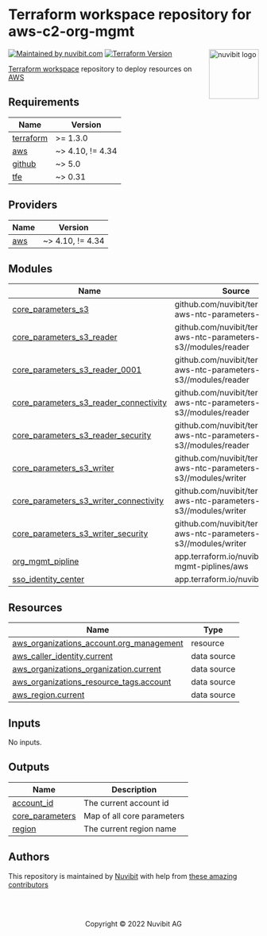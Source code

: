 # Terraform workspace repository for aws-c2-org-mgmt

<!-- LOGO -->
<a href="https://nuvibit.com">
    <img src="https://nuvibit.com/images/logo/logo-nuvibit-square.png" alt="nuvibit logo" title="nuvibit" align="right" width="100" />
</a>

<!-- SHIELDS -->
[![Maintained by nuvibit.com][nuvibit-shield]][nuvibit-url]
[![Terraform Version][terraform-version-shield]][terraform-version-url]

<!-- DESCRIPTION -->
[Terraform workspace][terraform-workspace-url] repository to deploy resources on [AWS][aws-url]

<!-- BEGIN_TF_DOCS -->
## Requirements

| Name | Version |
|------|---------|
| <a name="requirement_terraform"></a> [terraform](#requirement\_terraform) | >= 1.3.0 |
| <a name="requirement_aws"></a> [aws](#requirement\_aws) | ~> 4.10, != 4.34 |
| <a name="requirement_github"></a> [github](#requirement\_github) | ~> 5.0 |
| <a name="requirement_tfe"></a> [tfe](#requirement\_tfe) | ~> 0.31 |

## Providers

| Name | Version |
|------|---------|
| <a name="provider_aws"></a> [aws](#provider\_aws) | ~> 4.10, != 4.34 |

## Modules

| Name | Source | Version |
|------|--------|---------|
| <a name="module_core_parameters_s3"></a> [core\_parameters\_s3](#module\_core\_parameters\_s3) | github.com/nuvibit/terraform-aws-ntc-parameters-s3 | feat-init |
| <a name="module_core_parameters_s3_reader"></a> [core\_parameters\_s3\_reader](#module\_core\_parameters\_s3\_reader) | github.com/nuvibit/terraform-aws-ntc-parameters-s3//modules/reader | feat-init |
| <a name="module_core_parameters_s3_reader_0001"></a> [core\_parameters\_s3\_reader\_0001](#module\_core\_parameters\_s3\_reader\_0001) | github.com/nuvibit/terraform-aws-ntc-parameters-s3//modules/reader | feat-init |
| <a name="module_core_parameters_s3_reader_connectivity"></a> [core\_parameters\_s3\_reader\_connectivity](#module\_core\_parameters\_s3\_reader\_connectivity) | github.com/nuvibit/terraform-aws-ntc-parameters-s3//modules/reader | feat-init |
| <a name="module_core_parameters_s3_reader_security"></a> [core\_parameters\_s3\_reader\_security](#module\_core\_parameters\_s3\_reader\_security) | github.com/nuvibit/terraform-aws-ntc-parameters-s3//modules/reader | feat-init |
| <a name="module_core_parameters_s3_writer"></a> [core\_parameters\_s3\_writer](#module\_core\_parameters\_s3\_writer) | github.com/nuvibit/terraform-aws-ntc-parameters-s3//modules/writer | feat-init |
| <a name="module_core_parameters_s3_writer_connectivity"></a> [core\_parameters\_s3\_writer\_connectivity](#module\_core\_parameters\_s3\_writer\_connectivity) | github.com/nuvibit/terraform-aws-ntc-parameters-s3//modules/writer | feat-init |
| <a name="module_core_parameters_s3_writer_security"></a> [core\_parameters\_s3\_writer\_security](#module\_core\_parameters\_s3\_writer\_security) | github.com/nuvibit/terraform-aws-ntc-parameters-s3//modules/writer | feat-init |
| <a name="module_org_mgmt_pipline"></a> [org\_mgmt\_pipline](#module\_org\_mgmt\_pipline) | app.terraform.io/nuvibit/org-mgmt-piplines/aws | 1.2.2 |
| <a name="module_sso_identity_center"></a> [sso\_identity\_center](#module\_sso\_identity\_center) | app.terraform.io/nuvibit/sso/aws | 1.0.0 |

## Resources

| Name | Type |
|------|------|
| [aws_organizations_account.org_management](https://registry.terraform.io/providers/hashicorp/aws/latest/docs/resources/organizations_account) | resource |
| [aws_caller_identity.current](https://registry.terraform.io/providers/hashicorp/aws/latest/docs/data-sources/caller_identity) | data source |
| [aws_organizations_organization.current](https://registry.terraform.io/providers/hashicorp/aws/latest/docs/data-sources/organizations_organization) | data source |
| [aws_organizations_resource_tags.account](https://registry.terraform.io/providers/hashicorp/aws/latest/docs/data-sources/organizations_resource_tags) | data source |
| [aws_region.current](https://registry.terraform.io/providers/hashicorp/aws/latest/docs/data-sources/region) | data source |

## Inputs

No inputs.

## Outputs

| Name | Description |
|------|-------------|
| <a name="output_account_id"></a> [account\_id](#output\_account\_id) | The current account id |
| <a name="output_core_parameters"></a> [core\_parameters](#output\_core\_parameters) | Map of all core parameters |
| <a name="output_region"></a> [region](#output\_region) | The current region name |
<!-- END_TF_DOCS -->

<!-- AUTHORS -->
## Authors
This repository is maintained by [Nuvibit][nuvibit-url] with help from [these amazing contributors][contributors-url]

<!-- COPYRIGHT -->
<br />
<br />
<p align="center">Copyright &copy; 2022 Nuvibit AG</p>

<!-- MARKDOWN LINKS & IMAGES -->
[nuvibit-shield]: https://img.shields.io/badge/maintained%20by-nuvibit.com-%235849a6.svg?style=flat&color=1c83ba
[nuvibit-url]: https://nuvibit.com
[terraform-version-shield]: https://img.shields.io/badge/tf-%3E%3D0.15.0-blue.svg?style=flat&color=blueviolet
[terraform-version-url]: https://www.terraform.io/upgrade-guides/0-15.html
[contributors-url]: https://github.com/nuvibit/aws-c2-org-mgmt/graphs/contributors
[terraform-workspace-url]: https://app.terraform.io/app/nuvibit/workspaces/aws-c2-org-mgmt
[aws-url]: https://aws.amazon.com